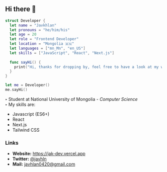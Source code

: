 ## Hi there 👋



```swift
struct Developer {
  let name = "Javkhlan"
  let pronouns = "he/him/his"
  let age = 20
  let role = "Frontend Developer"
  let location = "Mongolia 🇲🇳"
  let languages = ["mn_Mn", "en_US"]
  let skills = ["JavaScript", "React", "Next.js"]
  
  func sayHi() {
    print("Hi, thanks for dropping by, feel free to have a look at my work!")
  }
}

let me = Developer()
me.sayHi()
```
<b>‣</b> Student at National University of Mongolia <i>- Computer Science </i><br>
<b>‣</b> My skills are:
<ul>
  <li>Javascript (ES6+)</li>
  <li>React</li>
  <li>Next.js</li>
  <li>Tailwind CSS</li>
</ul>


### Links

- **Website:** https://jak-dev.vercel.app
- **Twitter:** [@javhln](https://twitter.com/javhln)
- **Mail:** <a target="_blank" rel="me noreferrer" href="mailto:javhlan0420@gmail.com">javhlan0420@gmail.com</a>

